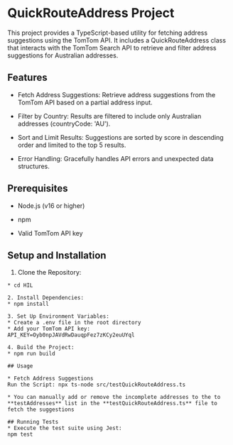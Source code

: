 # QuickRouteAddress Project

This project provides a TypeScript-based utility for fetching address suggestions using the TomTom API. It includes a QuickRouteAddress class that interacts with the TomTom Search API to retrieve and filter address suggestions for Australian addresses.

## Features
* Fetch Address Suggestions: Retrieve address suggestions from the TomTom API based on a partial address input.

* Filter by Country: Results are filtered to include only Australian addresses (countryCode: 'AU').

* Sort and Limit Results: Suggestions are sorted by score in descending order and limited to the top 5 results.

* Error Handling: Gracefully handles API errors and unexpected data structures.

## Prerequisites
* Node.js (v16 or higher)

* npm

* Valid TomTom API key

## Setup and Installation

1. Clone the Repository: 
```git clone <repository-url>
* cd HIL

2. Install Dependencies:
* npm install

3. Set Up Environment Variables:
* Create a .env file in the root directory
* Add your TomTom API key:
API_KEY=Oyb0npJAVdRwDauqpFez7zKCy2euUYql

4. Build the Project:
* npm run build

## Usage

* Fetch Address Suggestions
Run the Script: npx ts-node src/testQuickRouteAddress.ts

* You can manually add or remove the incomplete addresses to the to **testAddresses** list in the **testQuickRouteAddress.ts** file to fetch the suggestions

## Running Tests
* Execute the test suite using Jest:
npm test